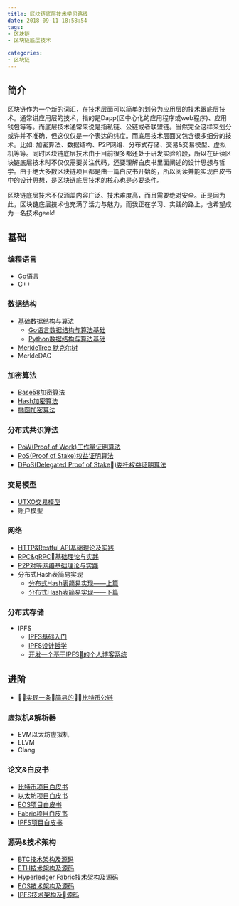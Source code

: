```yaml
---
title: 区块链底层技术学习路线
date: 2018-09-11 18:58:54
tags:
- 区块链
- 区块链底层技术

categories: 
- 区块链
---
```


## 简介
区块链作为一个新的词汇，在技术层面可以简单的划分为应用层的技术跟底层技术。通常讲应用层的技术，指的是Dapp(区中心化的应用程序或web程序)、应用钱包等等。而底层技术通常来说是指私链、公链或者联盟链。当然完全这样来划分或许并不准确，但这仅仅是一个表达的纬度。而底层技术层面又包含很多细分的技术。比如: 加密算法、数据结构、P2P网络、分布式存储、交易&交易模型、虚拟机等等。同时区块链底层技术由于目前很多都还处于研发实验阶段，所以在研读区块链底层技术时不仅仅需要关注代码，还要理解白皮书里面阐述的设计思想与哲学。由于绝大多数区块链项目都是由一篇白皮书开始的，所以阅读并能实现白皮书中的设计思想，是区块链底层技术的核心也是必要条件。
<!--more-->

区块链底层技术不仅涵盖内容广泛、技术难度高，而且需要绝对安全。正是因为此，区块链底层技术也充满了活力与魅力，而我正在学习、实践的路上，也希望成为一名技术geek!

## 基础
### 编程语言
- [Go语言](https://xiaozhuanlan.com/topic/8930542671)
- C++

### 数据结构
- 基础数据结构与算法
    - [Go语言数据结构与算法基础](https://xiaozhuanlan.com/argo)
    - [Python数据结构与算法基础](https://github.com/csunny/algorithm)
- [MerkleTree 默克尔树](https://xiaozhuanlan.com/topic/1849250673)
- MerkleDAG

### 加密算法
- [Base58加密算法](https://xiaozhuanlan.com/topic/1549068732)
- [Hash加密算法](https://xiaozhuanlan.com/topic/2350749618)
- [椭圆加密算法](https://xiaozhuanlan.com/topic/9763215048)

### 分布式共识算法
- [PoW(Proof of Work)工作量证明算法](https://xiaozhuanlan.com/topic/4625138079)
- [PoS(Proof of Stake)权益证明算法](https://xiaozhuanlan.com/topic/1680729435)
- [DPoS(Delegated Proof of Stake)委托权益证明算法](https://xiaozhuanlan.com/topic/3245810967)

### 交易模型
- [UTXO交易模型](https://xiaozhuanlan.com/topic/9358704621)
- 账户模型

### 网络
- [HTTP&Restful API基础理论及实践](https://xiaozhuanlan.com/topic/4573168092)
- [RPC&gRPC基础理论与实践](https://xiaozhuanlan.com/topic/6258031479)
- [P2P对等网络基础理论与实践](https://xiaozhuanlan.com/topic/2860319547)
- 分布式Hash表简易实现
    - [分布式Hash表简易实现——上篇](https://xiaozhuanlan.com/topic/6217904358)
    - [分布式Hash表简易实现——下篇](https://xiaozhuanlan.com/topic/8956371042)

### 分布式存储
- IPFS
    - [IPFS基础入门](https://xiaozhuanlan.com/topic/8613724950)
    - [IPFS设计哲学](https://xiaozhuanlan.com/topic/4290135768)
    - [开发一个基于IPFS的个人博客系统](https://xiaozhuanlan.com/topic/0127398456)


## 进阶
- [实现一条简易的比特币公链](https://xiaozhuanlan.com/topic/6538274091)

### 虚拟机&解析器
- EVM以太坊虚拟机
- LLVM
- Clang


### 论文&白皮书
- [比特币项目白皮书]()
- [以太坊项目白皮书]()
- [EOS项目白皮书]()
- [Fabric项目白皮书]()
- [IPFS项目白皮书]()

### 源码&技术架构
- [BTC技术架构及源码](https://github.com/bitcoin/bitcoin)
- [ETH技术架构及源码](https://github.com/ethereum/go-ethereum)
- [Hyperledger Fabric技术架构及源码](https://github.com/hyperledger/fabric)
- [EOS技术架构及源码](https://github.com/EOSIO/eos)
- [IPFS技术架构及源码](https://github.com/ipfs/go-ipfs)



